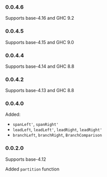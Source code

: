 ### 0.0.4.6

Supports base-4.16 and GHC 9.2

### 0.0.4.5

Supports base-4.15 and GHC 9.0

### 0.0.4.4

Supports base-4.14 and GHC 8.8

### 0.0.4.2

Supports base-4.13 and GHC 8.8

### 0.0.4.0

Added:

- `spanLeft'`, `spanRight'`
- `leadLeft`, `leadLeft'`, `leadRight`, `leadRight'`
- `branchLeft`, `branchRight`, `BranchComparison`

### 0.0.2.0

Supports base-4.12

Added `partition` function
